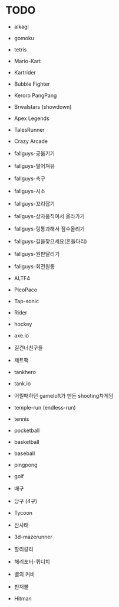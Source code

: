 # TODO

- alkagi
- gomoku
- tetris
  
- Mario-Kart
- Kartrider
- Bubble Fighter
- Keroro PangPang
- Brwalstars (showdown)
- Apex Legends
- TalesRunner
- Crazy Arcade
- fallguys-공옮기기
- fallguys-떨어져유
- fallguys-축구
- fallguys-시소
- fallguys-꼬리잡기
- fallguys-상자움직여서 올라가기
- fallguys-링통과해서 점수올리기
- fallguys-길을찾으세요(흔들다리)
- fallguys-원판달리기
- fallguys-회전원통
- ALTF4
- PicoPaco
  
- Tap-sonic
- Rider
- hockey
- axe.io
- 길건너친구들
- 제트팩
- tankhero
- tank.io
- 어릴때하던 gameloft가 만든 shooting차게임
- temple-run (endless-run)
  
- tennis
- pocketball
- basketball
- baseball
- pingpong
- golf
- 배구
- 당구 (4구)

- Tycoon
- 산사태
- 3d-mazerunner
- 할리갈리
- 해리포터-퀴디치
- 별의 커비
- 핀저볼
- Hitman

<!-- - voxel-based game -->
<!-- Rumicube -->
